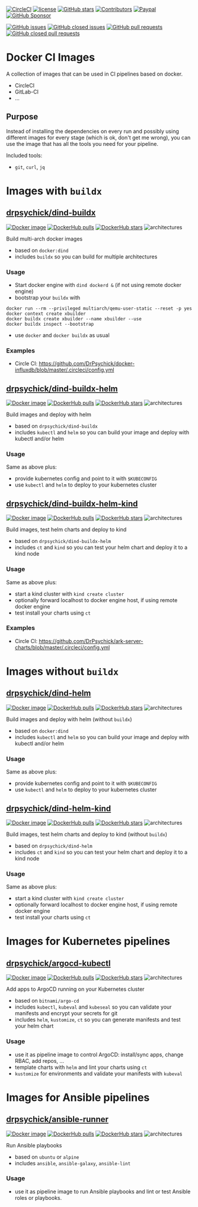 [![CircleCI](https://img.shields.io/circleci/build/github/SickHub/docker-ci-images)](https://app.circleci.com/pipelines/github/SickHub/docker-ci-images)
[![license](https://img.shields.io/github/license/drpsychick/docker-ci-images.svg)](https://github.com/drpsychick/docker-ci-images/blob/master/LICENSE)
[![GitHub stars](https://img.shields.io/github/stars/drpsychick/docker-ci-images.svg)](https://github.com/drpsychick/docker-ci-images)
[![Contributors](https://img.shields.io/github/contributors/drpsychick/docker-ci-images.svg)](https://github.com/drpsychick/docker-ci-images/graphs/contributors)
[![Paypal](https://img.shields.io/badge/donate-paypal-00457c.svg?logo=paypal)](https://www.paypal.com/cgi-bin/webscr?cmd=_s-xclick&hosted_button_id=FTXDN7LCDWUEA&source=url)
[![GitHub Sponsor](https://img.shields.io/badge/github-sponsor-blue?logo=github)](https://github.com/sponsors/DrPsychick)

[![GitHub issues](https://img.shields.io/github/issues/drpsychick/docker-ci-images.svg)](https://github.com/drpsychick/docker-ci-images/issues)
[![GitHub closed issues](https://img.shields.io/github/issues-closed/drpsychick/docker-ci-images.svg)](https://github.com/drpsychick/docker-ci-images/issues?q=is%3Aissue+is%3Aclosed)
[![GitHub pull requests](https://img.shields.io/github/issues-pr/drpsychick/docker-ci-images.svg)](https://github.com/drpsychick/docker-ci-images/pulls)
[![GitHub closed pull requests](https://img.shields.io/github/issues-pr-closed/drpsychick/docker-ci-images.svg)](https://github.com/drpsychick/docker-ci-images/pulls?q=is%3Apr+is%3Aclosed)

# Docker CI Images
A collection of images that can be used in CI pipelines based on docker.

* CircleCI
* GitLab-CI
* ...

## Purpose
Instead of installing the dependencies on every run and possibly using 
different images for every stage (which is ok, don't get me wrong), 
you can use the image that has all the tools you need for your pipeline.

Included tools:
* `git`, `curl`, `jq`

# Images with `buildx`

## [drpsychick/dind-buildx](./images/dind-buildx)
[![Docker image](https://img.shields.io/docker/image-size/drpsychick/dind-buildx?sort=date)](https://hub.docker.com/r/drpsychick/dind-buildx/tags)
[![DockerHub pulls](https://img.shields.io/docker/pulls/drpsychick/dind-buildx.svg)](https://hub.docker.com/r/drpsychick/dind-buildx/)
[![DockerHub stars](https://img.shields.io/docker/stars/drpsychick/dind-buildx.svg)](https://hub.docker.com/r/drpsychick/dind-buildx/)
![architectures](https://img.shields.io/badge/arch-amd64,arm64-green)

Build multi-arch docker images
* based on `docker:dind`
* includes `buildx` so you can build for multiple architectures

### Usage
* Start docker engine with `dind dockerd &` (if not using remote docker engine)
* bootstrap your `buildx` with
```shell
docker run --rm --privileged multiarch/qemu-user-static --reset -p yes
docker context create xbuilder
docker buildx create xbuilder --name xbuilder --use
docker buildx inspect --bootstrap
```
* use `docker` and `docker buildx` as usual

### Examples
* Circle CI: https://github.com/DrPsychick/docker-influxdb/blob/master/.circleci/config.yml
  
## [drpsychick/dind-buildx-helm](./images/dind-buildx-helm)
[![Docker image](https://img.shields.io/docker/image-size/drpsychick/dind-buildx-helm?sort=date)](https://hub.docker.com/r/drpsychick/dind-buildx-helm/tags)
[![DockerHub pulls](https://img.shields.io/docker/pulls/drpsychick/dind-buildx-helm.svg)](https://hub.docker.com/r/drpsychick/dind-buildx-helm/)
[![DockerHub stars](https://img.shields.io/docker/stars/drpsychick/dind-buildx-helm.svg)](https://hub.docker.com/r/drpsychick/dind-buildx-helm-helm/)
![architectures](https://img.shields.io/badge/arch-amd64,arm64-green)

Build images and deploy with helm
* based on `drpsychick/dind-buildx`
* includes `kubectl` and `helm` so you can build your image and deploy with kubectl and/or helm

### Usage
Same as above plus:
* provide kubernetes config and point to it with `$KUBECONFIG`
* use `kubectl` and `helm` to deploy to your kubernetes cluster

## [drpsychick/dind-buildx-helm-kind](./images/dind-buildx-helm-kind)
[![Docker image](https://img.shields.io/docker/image-size/drpsychick/dind-buildx-helm-kind?sort=date)](https://hub.docker.com/r/drpsychick/dind-buildx-helm-kind/tags)
[![DockerHub pulls](https://img.shields.io/docker/pulls/drpsychick/dind-buildx-helm-kind.svg)](https://hub.docker.com/r/drpsychick/dind-buildx-helm-kind/)
[![DockerHub stars](https://img.shields.io/docker/stars/drpsychick/dind-buildx-helm-kind.svg)](https://hub.docker.com/r/drpsychick/dind-buildx-helm-kind/)
![architectures](https://img.shields.io/badge/arch-amd64,arm64-green)

Build images, test helm charts and deploy to kind
* based on `drpsychick/dind-buildx-helm`
* includes `ct` and `kind` so you can test your helm chart and deploy it to a kind node

### Usage
Same as above plus:
* start a kind cluster with `kind create cluster`
* optionally forward localhost to docker engine host, if using remote docker engine
* test install your charts using `ct`

### Examples
* Circle CI: https://github.com/DrPsychick/ark-server-charts/blob/master/.circleci/config.yml

# Images without `buildx`

## [drpsychick/dind-helm](./images/dind-helm)
[![Docker image](https://img.shields.io/docker/image-size/drpsychick/dind-helm?sort=date)](https://hub.docker.com/r/drpsychick/dind-helm/tags)
[![DockerHub pulls](https://img.shields.io/docker/pulls/drpsychick/dind-helm.svg)](https://hub.docker.com/r/drpsychick/dind-helm/)
[![DockerHub stars](https://img.shields.io/docker/stars/drpsychick/dind-helm.svg)](https://hub.docker.com/r/drpsychick/dind-helm/)
![architectures](https://img.shields.io/badge/arch-amd64,arm64-green)

Build images and deploy with helm (without `buildx`)
* based on `docker:dind`
* includes `kubectl` and `helm` so you can build your image and deploy with kubectl and/or helm

### Usage
Same as above plus:
* provide kubernetes config and point to it with `$KUBECONFIG`
* use `kubectl` and `helm` to deploy to your kubernetes cluster

## [drpsychick/dind-helm-kind](./images/dind-helm-kind)
[![Docker image](https://img.shields.io/docker/image-size/drpsychick/dind-helm-kind?sort=date)](https://hub.docker.com/r/drpsychick/dind-helm-kind/tags)
[![DockerHub pulls](https://img.shields.io/docker/pulls/drpsychick/dind-helm-kind.svg)](https://hub.docker.com/r/drpsychick/dind-helm-kind/)
[![DockerHub stars](https://img.shields.io/docker/stars/drpsychick/dind-helm-kind.svg)](https://hub.docker.com/r/drpsychick/dind-helm-kind/)
![architectures](https://img.shields.io/badge/arch-amd64,arm64-green)

Build images, test helm charts and deploy to kind (without `buildx`)
* based on `drpsychick/dind-helm`
* includes `ct` and `kind` so you can test your helm chart and deploy it to a kind node

### Usage
Same as above plus:
* start a kind cluster with `kind create cluster`
* optionally forward localhost to docker engine host, if using remote docker engine
* test install your charts using `ct`

# Images for Kubernetes pipelines

## [drpsychick/argocd-kubectl](./images_x86/argocd-kubectl)
[![Docker image](https://img.shields.io/docker/image-size/drpsychick/argocd-kubectl?sort=date)](https://hub.docker.com/r/drpsychick/argocd-kubectl/tags)
[![DockerHub pulls](https://img.shields.io/docker/pulls/drpsychick/argocd-kubectl.svg)](https://hub.docker.com/r/drpsychick/argocd-kubectl/)
[![DockerHub stars](https://img.shields.io/docker/stars/drpsychick/argocd-kubectl.svg)](https://hub.docker.com/r/drpsychick/argocd-kubectl/)
![architectures](https://img.shields.io/badge/arch-amd64-green)

Add apps to ArgoCD running on your Kubernetes cluster
* based on `bitnami/argo-cd`
* includes `kubectl`, `kubeval` and `kubeseal` so you can validate your manifests and encrypt your secrets for git
* includes `helm`, `kustomize`, `ct` so you can generate manifests and test your helm chart

### Usage
* use it as pipeline image to control ArgoCD: install/sync apps, change RBAC, add repos, ...
* template charts with `helm` and lint your charts using `ct`
* `kustomize` for environments and validate your manifests with `kubeval`


# Images for Ansible pipelines

## [drpsychick/ansible-runner](./images_ansible/ansible-runner)
[![Docker image](https://img.shields.io/docker/image-size/drpsychick/ansible-runner?sort=date)](https://hub.docker.com/r/drpsychick/ansible-runner/tags)
[![DockerHub pulls](https://img.shields.io/docker/pulls/drpsychick/ansible-runner.svg)](https://hub.docker.com/r/drpsychick/ansible-runner/)
[![DockerHub stars](https://img.shields.io/docker/stars/drpsychick/ansible-runner.svg)](https://hub.docker.com/r/drpsychick/ansible-runner/)
![architectures](https://img.shields.io/badge/arch-amd64-green)

Run Ansible playbooks
* based on `ubuntu` or `alpine`
* includes `ansible`, `ansible-galaxy`, `ansible-lint`

### Usage
* use it as pipeline image to run Ansible playbooks and lint or test Ansible roles or playbooks.
